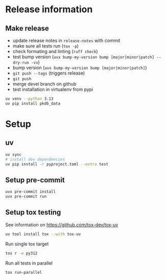 # Release information

## Make release
* update release notes in `release-notes` with commit
* make sure all tests run (`tox -p`)
* check formating and linting (`ruff check`)
* test bump version (`uvx bump-my-version bump [major|minor|patch] --dry-run -vv`)
* bump version (`uvx bump-my-version bump [major|minor|patch]`)
* `git push --tags` (triggers release)
* `git push`
* merge devel branch on github
* test installation in virtualenv from pypi
```bash
uv venv --python 3.13
uv pip install pkdb_data
```
# Setup
## uv
```bash
uv sync
# install dev dependencies
uv pip install -r pyproject.toml --extra test
```

## Setup pre-commit
```bash
uvx pre-commit install
uvx pre-commit run
```

## Setup tox testing
See information on https://github.com/tox-dev/tox-uv
```bash
uv tool install tox --with tox-uv
```
Run single tox target
```bash
tox r -e py312
```
Run all tests in parallel
```bash
tox run-parallel
```
